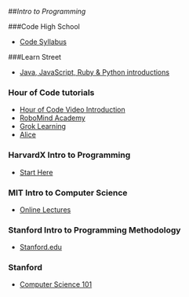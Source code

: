 ##_Intro to Programming_

###Code High School
- [Code Syllabus](http://www.codehs.com/syllabus/1)

###Learn Street
- [Java, JavaScript, Ruby & Python introductions](https://www.learnstreet.com/lessons/languages/)

### Hour of Code tutorials
- [Hour of Code Video Introduction](http://hello.processing.org/editor/)
- [RoboMind Academy](https://www.robomindacademy.com//go/navigator/storylines?course=HourOfCode)
- [Grok Learning](https://groklearning.com/hoc/)
- [Alice](http://www.alice.org/HourOfCode/introduction.html)

### HarvardX Intro to Programming
- [Start Here](http://www.extension.harvard.edu/open-learning-initiative/intensive-introduction-computer-science)

### MIT Intro to Computer Science
- [Online Lectures](http://ocw.mit.edu/courses/electrical-engineering-and-computer-science/6-00sc-introduction-to-computer-science-and-programming-spring-2011/)

### Stanford Intro to Programming Methodology
- [Stanford.edu](http://see.stanford.edu/see/courseInfo.aspx?coll=824a47e1-135f-4508-a5aa-866adcae1111)

### Stanford
- [Computer Science 101](https://www.coursera.org/course/cs101)
